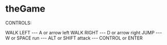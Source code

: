 # theGame

CONTROLS:

WALK LEFT		---			A or arrow left
WALK RIGHT		---			D or arrow right
JUMP			---			W or SPACE
run				---			ALT or SHIFT
attack			---			CONTROL or ENTER

